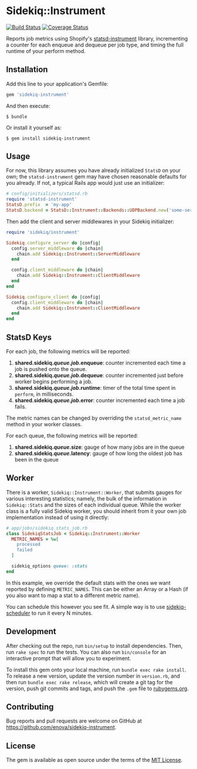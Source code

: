 # Sidekiq::Instrument
[![Build Status](https://travis-ci.org/enova/sidekiq-instrument.svg?branch=master)](https://travis-ci.org/enova/sidekiq-instrument)
[![Coverage Status](https://coveralls.io/repos/github/enova/sidekiq-instrument/badge.svg?branch=master)](https://coveralls.io/github/enova/sidekiq-instrument?branch=master)

Reports job metrics using Shopify's [statsd-instrument][statsd-instrument] library, incrementing a counter for each enqueue and dequeue per job type, and timing the full runtime of your perform method.

## Installation

Add this line to your application's Gemfile:

```ruby
gem 'sidekiq-instrument'
```

And then execute:

    $ bundle

Or install it yourself as:

    $ gem install sidekiq-instrument

## Usage

For now, this library assumes you have already initialized `StatsD` on your own;
the `statsd-instrument` gem may have chosen reasonable defaults for you already. If not,
a typical Rails app would just use an initializer:

```ruby
# config/initializers/statsd.rb
require 'statsd-instrument'
StatsD.prefix  = 'my-app'
StatsD.backend = StatsD::Instrument::Backends::UDPBackend.new('some-server:8125')
```

Then add the client and server middlewares in your Sidekiq initializer:

```ruby
require 'sidekiq/instrument'

Sidekiq.configure_server do |config|
  config.server_middleware do |chain|
    chain.add Sidekiq::Instrument::ServerMiddleware
  end

  config.client_middleware do |chain|
    chain.add Sidekiq::Instrument::ClientMiddleware
  end
end

Sidekiq.configure_client do |config|
  config.client_middleware do |chain|
    chain.add Sidekiq::Instrument::ClientMiddleware
  end
end
```

## StatsD Keys
For each job, the following metrics will be reported:

1. **shared.sidekiq._queue_._job_.enqueue**: counter incremented each time a
   job is pushed onto the queue.
2. **shared.sidekiq._queue_._job_.dequeue**: counter incremented just before
   worker begins performing a job.
3. **shared.sidekiq._queue_._job_.runtime**: timer of the total time spent
   in `perform`, in milliseconds.
3. **shared.sidekiq._queue_._job_.error**: counter incremented each time a
   job fails.

The metric names can be changed by overriding the `statsd_metric_name`
method in your worker classes.

For each queue, the following metrics will be reported:
1. **shared.sidekiq._queue_.size**: gauge of how many jobs are in the queue
1. **shared.sidekiq._queue_.latency**: gauge of how long the oldest job has been in the queue

## Worker
There is a worker, `Sidekiq::Instrument::Worker`, that submits gauges
for various interesting statistics; namely, the bulk of the information in `Sidekiq::Stats`
and the sizes of each individual queue. While the worker class is a fully valid Sidekiq worker,
you should inherit from it your own job implementation instead of using it directly:

```ruby
# app/jobs/sidekiq_stats_job.rb
class SidekiqStatsJob < Sidekiq::Instrument::Worker
  METRIC_NAMES = %w[
    processed
    failed
  ]

  sidekiq_options queue: :stats
end
```

In this example, we override the default stats with the ones we want reported by defining `METRIC_NAMES`.
This can be either an Array or a Hash (if you also want to map a stat to a different metric name).

You can schedule this however you see fit. A simple way is to use [sidekiq-scheduler][sidekiq-scheduler] to run it every N minutes.

## Development

After checking out the repo, run `bin/setup` to install dependencies. Then, run `rake spec` to run the tests. You can also run `bin/console` for an interactive prompt that will allow you to experiment.

To install this gem onto your local machine, run `bundle exec rake install`. To release a new version, update the version number in `version.rb`, and then run `bundle exec rake release`, which will create a git tag for the version, push git commits and tags, and push the `.gem` file to [rubygems.org](https://rubygems.org).

## Contributing

Bug reports and pull requests are welcome on GitHub at https://github.com/enova/sidekiq-instrument.


## License

The gem is available as open source under the terms of the [MIT License](http://opensource.org/licenses/MIT).

[statsd-instrument]: https://github.com/Shopify/statsd-instrument
[sidekiq-scheduler]: https://github.com/moove-it/sidekiq-scheduler
